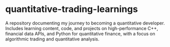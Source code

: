 # quantitative-trading-learnings
A repository documenting my journey to becoming a quantitative developer. Includes learning content, code, and projects on high-performance C++, financial data APIs, and Python for quantitative finance, with a focus on algorithmic trading and quantitative analysis.
